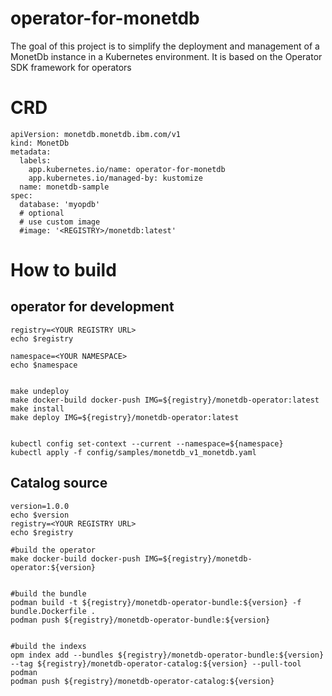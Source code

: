 # operator-for-monetdb
The goal of this project is to simplify the deployment and management of a MonetDb instance in a Kubernetes environment. It is based on the Operator SDK framework for operators


# CRD

```
apiVersion: monetdb.monetdb.ibm.com/v1
kind: MonetDb
metadata:
  labels:
    app.kubernetes.io/name: operator-for-monetdb
    app.kubernetes.io/managed-by: kustomize
  name: monetdb-sample
spec:
  database: 'myopdb'
  # optional
  # use custom image
  #image: '<REGISTRY>/monetdb:latest'

```


# How to build

## operator for development

```
registry=<YOUR REGISTRY URL>
echo $registry

namespace=<YOUR NAMESPACE>
echo $namespace


make undeploy
make docker-build docker-push IMG=${registry}/monetdb-operator:latest
make install
make deploy IMG=${registry}/monetdb-operator:latest


kubectl config set-context --current --namespace=${namespace}
kubectl apply -f config/samples/monetdb_v1_monetdb.yaml
```

## Catalog source

```
version=1.0.0
echo $version
registry=<YOUR REGISTRY URL>
echo $registry

#build the operator
make docker-build docker-push IMG=${registry}/monetdb-operator:${version}


#build the bundle
podman build -t ${registry}/monetdb-operator-bundle:${version} -f bundle.Dockerfile .
podman push ${registry}/monetdb-operator-bundle:${version}


#build the indexs
opm index add --bundles ${registry}/monetdb-operator-bundle:${version} --tag ${registry}/monetdb-operator-catalog:${version} --pull-tool podman
podman push ${registry}/monetdb-operator-catalog:${version}

```